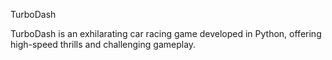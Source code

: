 TurboDash

TurboDash is an exhilarating car racing game developed in Python, offering high-speed thrills and challenging gameplay.
